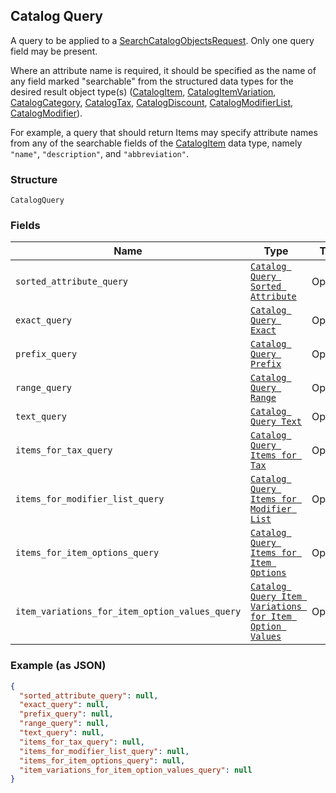## Catalog Query

A query to be applied to a [SearchCatalogObjectsRequest](#type-searchcatalogobjectsrequest).
Only one query field may be present.

Where an attribute name is required, it should be specified as the name of any field
marked "searchable" from the structured data types for the desired result object type(s)
([CatalogItem](#type-catalogitem), [CatalogItemVariation](#type-catalogitemvariation),
[CatalogCategory](#type-catalogcategory), [CatalogTax](#type-catalogtax),
[CatalogDiscount](#type-catalogdiscount), [CatalogModifierList](#type-catalogmodifierlist),
[CatalogModifier](#type-catalogmodifier)).

For example, a query that should return Items may specify attribute names from
any of the searchable fields of the [CatalogItem](#type-catalogitem) data type, namely
`"name"`, `"description"`, and `"abbreviation"`.

### Structure

`CatalogQuery`

### Fields

| Name | Type | Tags | Description |
|  --- | --- | --- | --- |
| `sorted_attribute_query` | [`Catalog Query Sorted Attribute`](/doc/models/catalog-query-sorted-attribute.md) | Optional | - |
| `exact_query` | [`Catalog Query Exact`](/doc/models/catalog-query-exact.md) | Optional | - |
| `prefix_query` | [`Catalog Query Prefix`](/doc/models/catalog-query-prefix.md) | Optional | - |
| `range_query` | [`Catalog Query Range`](/doc/models/catalog-query-range.md) | Optional | - |
| `text_query` | [`Catalog Query Text`](/doc/models/catalog-query-text.md) | Optional | - |
| `items_for_tax_query` | [`Catalog Query Items for Tax`](/doc/models/catalog-query-items-for-tax.md) | Optional | - |
| `items_for_modifier_list_query` | [`Catalog Query Items for Modifier List`](/doc/models/catalog-query-items-for-modifier-list.md) | Optional | - |
| `items_for_item_options_query` | [`Catalog Query Items for Item Options`](/doc/models/catalog-query-items-for-item-options.md) | Optional | - |
| `item_variations_for_item_option_values_query` | [`Catalog Query Item Variations for Item Option Values`](/doc/models/catalog-query-item-variations-for-item-option-values.md) | Optional | - |

### Example (as JSON)

```json
{
  "sorted_attribute_query": null,
  "exact_query": null,
  "prefix_query": null,
  "range_query": null,
  "text_query": null,
  "items_for_tax_query": null,
  "items_for_modifier_list_query": null,
  "items_for_item_options_query": null,
  "item_variations_for_item_option_values_query": null
}
```

